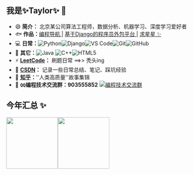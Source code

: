 ## 我是✨Taylor✨ 👋

- 😄 **简介：** 北京某公司算法工程师，数据分析、机器学习、深度学习爱好者
- 🐟 **作品：**<a href="https://2951121599.github.io/" target="_blank">编程导航 </a> | <a href="https://github.com/Django-Outsourcing-platform/Outsourcing_platform" target="_blank">基于Django的程序员外包平台 </a> | <a href="https://github.com/Django-Outsourcing-platform/Outsourcing_platform" target="_blank">求星星 ✨</a>
- 💻 **日常：**![Python](https://img.shields.io/badge/-Python-8fcfd1?style=plastic&logo=Python)![Django](https://img.shields.io/badge/-Django-092E20?style=plastic&logo=Django)![VS Code](https://img.shields.io/badge/-VS%20Code-007ACC?style=plastic&logo=visual-studio-code)![Git](https://img.shields.io/badge/-Git-black?style=plastic&logo=git)![GitHub](https://img.shields.io/badge/-GitHub-181717?style=plastic&logo=github)
- 🌱 **其它：**![Java](https://img.shields.io/badge/-java-3f4441?style=plastic&logo=java)  ![C++](https://img.shields.io/badge/-C++-00599C?style=plastic&logo=c)![HTML5](https://img.shields.io/badge/-HTML5-E34F26?style=plastic&logo=html5&logoColor=white)
- ⚡ **[LeetCode](https://leetcode-cn.com/u/2951121599/)：** 刷题日常  ==>>  秃头ing
- 💬 **[CSDN](https://blog.csdn.net/liluo_2951121599)：** 记录一些日常总结、笔记、踩坑经验
- 🚀 **[知乎](https://www.zhihu.com/people/li-luo-99-85/posts)：**''人类高质量''故事集锦
- 👬 **``QQ``编程技术交流群：903555852** <a target="_blank" href="https://qm.qq.com/cgi-bin/qm/qr?k=dTDcMmFbaxqZkaGCiSgtI-IZrIvrBb4W&jump_from=webapi"><img border="0" src="http://pub.idqqimg.com/wpa/images/group.png" alt="编程技术交流群" title="编程技术交流群"></a>

## 今年汇总 ✨

<img align="" height="137px" src="https://github-readme-stats.vercel.app/api?username=2951121599&hide_title=true&hide_border=true&show_icons=true&include_all_commits=true&line_height=21&bg_color=0,EC6C6C,FFD479,FFFC79,73FA79&theme=graywhite&locale=cn" /><img align="" height="137px" src="https://github-readme-stats.vercel.app/api/top-langs/?username=2951121599&hide_title=true&hide_border=true&layout=compact&bg_color=0,73FA79,73FDFF,D783FF&theme=graywhite&locale=cn" />
